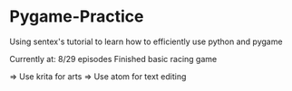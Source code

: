 # Pygame-Practice
Using sentex's tutorial to learn how to efficiently use python and pygame

 Currently at: 8/29 episodes
 Finished basic racing game

 => Use krita for arts
 => Use atom for text editing
